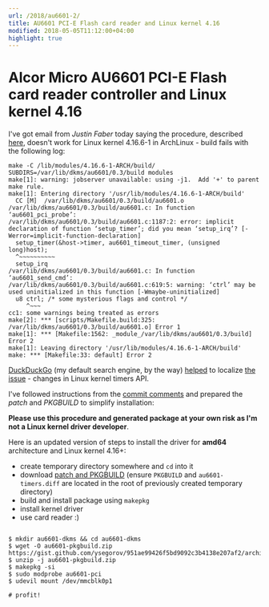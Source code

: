 ```yaml
---
url: /2018/au6601-2/
title: AU6601 PCI-E Flash card reader and Linux kernel 4.16
modified: 2018-05-05T11:12:00+04:00
highlight: true
---
```

# Alcor Micro AU6601 PCI-E Flash card reader controller and Linux kernel 4.16


I've got email from *Justin Faber* today saying the procedure, described
[here][au6601], doesn't work for Linux kernel 4.16.6-1 in ArchLinux - build
fails with the following log:

```shell
make -C /lib/modules/4.16.6-1-ARCH/build/ SUBDIRS=/var/lib/dkms/au6601/0.3/build modules
make[1]: warning: jobserver unavailable: using -j1.  Add '+' to parent make rule.
make[1]: Entering directory '/usr/lib/modules/4.16.6-1-ARCH/build'
  CC [M]  /var/lib/dkms/au6601/0.3/build/au6601.o
/var/lib/dkms/au6601/0.3/build/au6601.c: In function ‘au6601_pci_probe’:
/var/lib/dkms/au6601/0.3/build/au6601.c:1187:2: error: implicit declaration of function ‘setup_timer’; did you mean ‘setup_irq’? [-Werror=implicit-function-declaration]
  setup_timer(&host->timer, au6601_timeout_timer, (unsigned long)host);
  ^~~~~~~~~~~
  setup_irq
/var/lib/dkms/au6601/0.3/build/au6601.c: In function ‘au6601_send_cmd’:
/var/lib/dkms/au6601/0.3/build/au6601.c:619:5: warning: ‘ctrl’ may be used uninitialized in this function [-Wmaybe-uninitialized]
  u8 ctrl; /* some mysterious flags and control */
     ^~~~
cc1: some warnings being treated as errors
make[2]: *** [scripts/Makefile.build:325: /var/lib/dkms/au6601/0.3/build/au6601.o] Error 1
make[1]: *** [Makefile:1562: _module_/var/lib/dkms/au6601/0.3/build] Error 2
make[1]: Leaving directory '/usr/lib/modules/4.16.6-1-ARCH/build'
make: *** [Makefile:33: default] Error 2 

```

[DuckDuckGo][duckduckgo] (my default search engine, by the way) [helped][search]
to localize [the issue][kernel-commit] - changes in Linux kernel timers API.

I've followed instructions from the [commit comments][kernel-commit]
and prepared the *patch* and *PKGBUILD* to simplify installation:

<script src="https://gist.github.com/ysegorov/951ae99426f5bd9092c3b4138e207af2.js"></script>


**Please use this procedure and generated package at your own risk as I'm not
a Linux kernel driver developer**.


Here is an updated version of steps to install the driver for **amd64**
architecture and Linux kernel 4.16+:

- create temporary directory somewhere and `cd` into it
- download [patch and PKGBUILD][gist] (ensure `PKGBUILD` and
    `au6601-timers.diff` are located in the root of previously created
    temporary directory)
- build and install package using `makepkg`
- install kernel driver
- use card reader :)


```shell

$ mkdir au6601-dkms && cd au6601-dkms
$ wget -O au6601-pkgbuild.zip https://gist.github.com/ysegorov/951ae99426f5bd9092c3b4138e207af2/archive/master.zip
$ unzip -j au6601-pkgbuild.zip
$ makepkg -si
$ sudo modprobe au6601-pci
$ udevil mount /dev/mmcblk0p1

# profit!

```


[au6601]: /2016/au6601/
[duckduckgo]: https://duckduckgo.com/
[search]: https://duckduckgo.com/?q=linux+setup_timer+timer_setup+site%3Agithub.com
[kernel-commit]: https://github.com/torvalds/linux/commit/e99e88a9d2b067465adaa9c111ada99a041bef9a
[gist]: https://gist.github.com/ysegorov/951ae99426f5bd9092c3b4138e207af2
